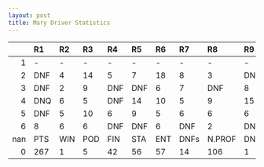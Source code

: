 ```yaml
---
layout: post 
title: Mary Driver Statistics
--- 
```


|     | R1   | R2   | R3   | R4   | R5   | R6   | R7   | R8     | R9   | R10   | R11   | R12   | Points   | Pos   |
|----:|:-----|:-----|:-----|:-----|:-----|:-----|:-----|:-------|:-----|:------|:------|:------|:---------|:------|
|   1 | -    | -    | -    | -    | -    | -    | -    | -      | -    | -     | -     | -     | nan      | nan   |
|   2 | DNF  | 4    | 14   | 5    | 7    | 18   | 8    | 3      | DNF  | 4     | 8     | 3     | nan      | nan   |
|   3 | DNF  | 2    | 9    | DNF  | DNF  | 6    | 7    | DNF    | 8    | DNF   | DNF   | 9     | nan      | nan   |
|   4 | DNQ  | 6    | 5    | DNF  | 14   | 10   | 5    | 9      | 15   | 6     | 1     | 5     | nan      | nan   |
|   5 | DNF  | 5    | 10   | 6    | 9    | 5    | 6    | 6      | 6    | 5     | 9     | 13    | 0.0      | 48.0  |
|   6 | 8    | 6    | 6    | DNF  | DNF  | 6    | DNF  | 2      | DNF  | nan   | nan   | nan   | 0.0      | 53.0  |
| nan | PTS  | WIN  | POD  | FIN  | STA  | ENT  | DNFs | N.PROF | DNQ  | %FIN  | PPR   | BST   | CHA      | RNK   |
|   0 | 267  | 1    | 5    | 42   | 56   | 57   | 14   | 106    | 1    | 75.0  | 4.68  | 1     | 0.0      | 9.0   |